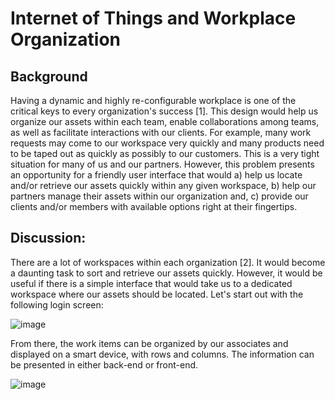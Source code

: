 # Internet of Things and Workplace Organization

## Background

Having a dynamic and highly re-configurable workplace is one of the critical keys to every organization's success [1]. This design would help us organize our assets within each team, enable collaborations among teams, as well as facilitate interactions with our clients. For example, many work requests may come to our workspace very quickly and many products need to be taped out as quickly as possibly to our customers. This is a very tight situation for many of us and our partners. However, this problem presents an opportunity for a friendly user interface that would a) help us locate and/or retrieve our assets quickly within any given workspace, b) help our partners manage their assets within our organization and, c) provide our clients and/or members with available options right at their fingertips.

## Discussion:

There are a lot of workspaces within each organization [2]. It would become a daunting task to sort and retrieve our assets quickly. However, it would be useful if there is a simple interface that would take us to a dedicated workspace where our assets should be located. Let's start out with the following login screen:

![image](https://user-images.githubusercontent.com/54860081/144360155-86226b93-a709-41d7-b464-da0d38a660a8.png)

From there, the work items can be organized by our associates and displayed on a smart device, with rows and columns. The information can be presented in either back-end or front-end.

![image](https://user-images.githubusercontent.com/54860081/144360963-62bb76f8-7f9e-4644-8b3b-b8502a2a9a90.png)




